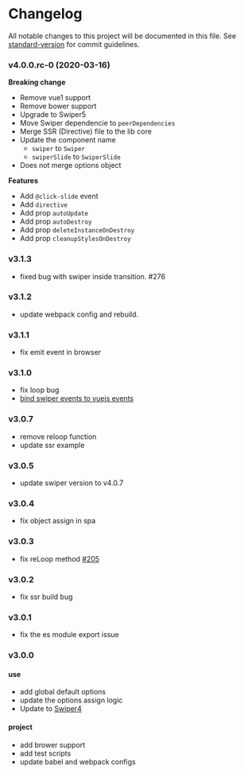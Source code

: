 # Changelog

All notable changes to this project will be documented in this file. See [standard-version](https://github.com/conventional-changelog/standard-version) for commit guidelines.

### v4.0.0.rc-0 (2020-03-16)

**Breaking change**
- Remove vue1 support
- Remove bower support
- Upgrade to Swiper5
- Move Swiper dependencie to `peerDependencies`
- Merge SSR (Directive) file to the lib core
- Update the component name
  - `swiper` to `Swiper`
  - `swiperSlide` to `SwiperSlide`
- Does not merge options object

**Features**
- Add `@click-slide` event
- Add `directive`
- Add prop `autoUpdate`
- Add prop `autoDestroy`
- Add prop `deleteInstanceOnDestroy`
- Add prop `cleanupStylesOnDestroy`

### v3.1.3
- fixed bug with swiper inside transition. #276

### v3.1.2
- update webpack config and rebuild.

### v3.1.1
- fix emit event in browser

### v3.1.0
- fix loop bug
- [bind swiper events to vuejs events](https://github.com/surmon-china/vue-awesome-swiper/pull/238)

### v3.0.7
- remove reloop function
- update ssr example

### v3.0.5
- update swiper version to v4.0.7

### v3.0.4
- fix object assign in spa

### v3.0.3
- fix reLoop method [#205](https://github.com/surmon-china/vue-awesome-swiper/issues/205)

### v3.0.2
- fix ssr build bug

### v3.0.1
- fix the es module export issue

### v3.0.0

#### use
- add global default options
- update the options assign logic
- Update to [Swiper4](http://www.swiper.com.cn)

#### project
- add brower support
- add test scripts
- update babel and webpack configs
